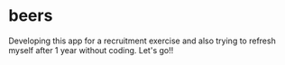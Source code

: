 # beers

Developing this app for a recruitment exercise and also trying to refresh myself after 1 year without coding.
Let's go!!
